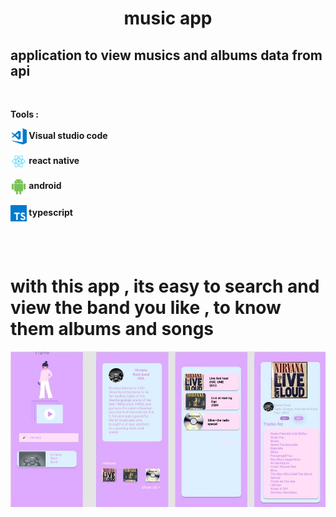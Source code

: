 <strong > 


  <h1 align="center"> music app
 

</h1> </ strong>
<strong > 
 <h2/>
 application to view musics and albums data from api
</h2>
</ strong>
<br>
<p> Tools :</p >

<img align="center" alt="Visual Studio Code" width="26px" src="https://raw.githubusercontent.com/github/explore/80688e429a7d4ef2fca1e82350fe8e3517d3494d/topics/visual-studio-code/visual-studio-code.png" /> Visual studio code
<br>

<img align="center" alt="react" width="26px" src="https://raw.githubusercontent.com/github/explore/80688e429a7d4ef2fca1e82350fe8e3517d3494d/topics/react/react.png" /> react native<br>


 <img align="center" alt="javascript" width="26px"
 src="https://raw.githubusercontent.com/github/explore/80688e429a7d4ef2fca1e82350fe8e3517d3494d/topics/android/android.png" /> android <br>
<br>
<img align="center" alt="Visual Studio Code" width="26px" src="https://raw.githubusercontent.com/github/explore/80688e429a7d4ef2fca1e82350fe8e3517d3494d/topics/typescript/typescript.png" /> typescript
<br>


<br>
<br>

<h1>
with this app , its easy to search and view the band you like , to know them albums and songs 

</h1>

  <p align="center" >

  <img align="center" src="https://github.com/hesspearl/music-app/blob/77ade027de20f8dc202f2dbc3d3506ea5fe18c99/assets/imge/screens.jpg"/>
  </p>
 
 <br>

 
 
